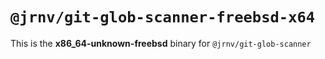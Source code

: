 # `@jrnv/git-glob-scanner-freebsd-x64`

This is the **x86_64-unknown-freebsd** binary for `@jrnv/git-glob-scanner`
